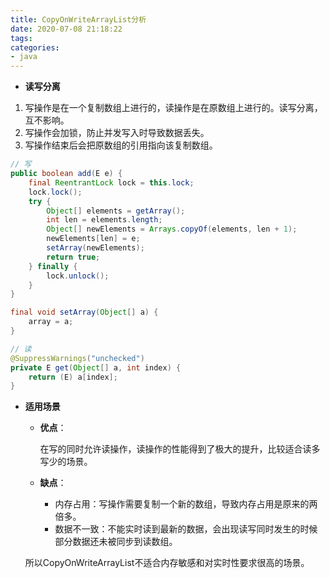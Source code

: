 ```yaml
---
title: CopyOnWriteArrayList分析
date: 2020-07-08 21:18:22
tags:
categories:
- java
---
```


- **读写分离**

1. 写操作是在一个复制数组上进行的，读操作是在原数组上进行的。读写分离，互不影响。
2. 写操作会加锁，防止并发写入时导致数据丢失。
3. 写操作结束后会把原数组的引用指向该复制数组。

```java
// 写
public boolean add(E e) {
    final ReentrantLock lock = this.lock;
    lock.lock();
    try {
        Object[] elements = getArray();
        int len = elements.length;
        Object[] newElements = Arrays.copyOf(elements, len + 1);
        newElements[len] = e;
        setArray(newElements);
        return true;
    } finally {
        lock.unlock();
    }
}

final void setArray(Object[] a) {
    array = a;
}

// 读
@SuppressWarnings("unchecked")
private E get(Object[] a, int index) {
    return (E) a[index];
}

```

- **适用场景**

    - **优点**：
    
      在写的同时允许读操作，读操作的性能得到了极大的提升，比较适合读多写少的场景。
    
    - **缺点**：
        - 内存占用：写操作需要复制一个新的数组，导致内存占用是原来的两倍多。
        - 数据不一致：不能实时读到最新的数据，会出现读写同时发生的时候部分数据还未被同步到读数组。
        
    所以CopyOnWriteArrayList不适合内存敏感和对实时性要求很高的场景。

    